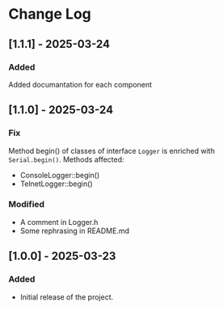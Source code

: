 # Change Log

## [1.1.1] - 2025-03-24
### Added
Added documantation for each component

## [1.1.0] - 2025-03-24
### Fix
Method begin() of classes of interface `Logger` is enriched with `Serial.begin()`. Methods affected: 
 - ConsoleLogger::begin()
 - TelnetLogger::begin()
 
### Modified 
- A comment in Logger.h
- Some rephrasing in README.md




## [1.0.0] - 2025-03-23
### Added
- Initial release of the project.
